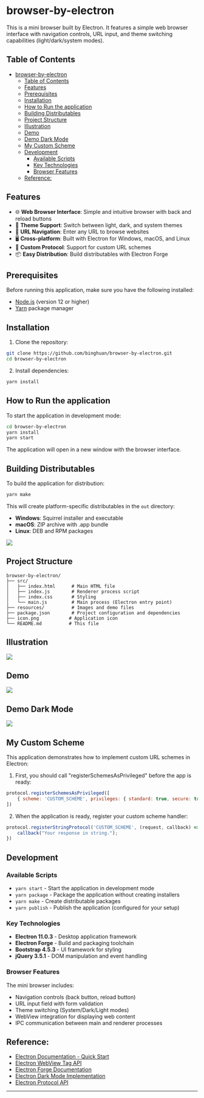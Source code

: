 browser-by-electron
====================
This is a mini browser built by Electron. It features a simple web browser interface with navigation controls, URL input, and theme switching capabilities (light/dark/system modes).

## Table of Contents
<!-- START doctoc generated TOC please keep comment here to allow auto update -->
<!-- DON'T EDIT THIS SECTION, INSTEAD RE-RUN doctoc TO UPDATE -->
- [browser-by-electron](#browser-by-electron)
  - [Table of Contents](#table-of-contents)
  - [Features](#features)
  - [Prerequisites](#prerequisites)
  - [Installation](#installation)
  - [How to Run the application](#how-to-run-the-application)
  - [Building Distributables](#building-distributables)
  - [Project Structure](#project-structure)
  - [Illustration](#illustration)
  - [Demo](#demo)
  - [Demo Dark Mode](#demo-dark-mode)
  - [My Custom Scheme](#my-custom-scheme)
  - [Development](#development)
    - [Available Scripts](#available-scripts)
    - [Key Technologies](#key-technologies)
    - [Browser Features](#browser-features)
  - [Reference:](#reference)
<!-- END doctoc generated TOC please keep comment here to allow auto update -->

## Features

- 🌐 **Web Browser Interface**: Simple and intuitive browser with back and reload buttons
- 🎨 **Theme Support**: Switch between light, dark, and system themes
- 🔗 **URL Navigation**: Enter any URL to browse websites
- 🖥️ **Cross-platform**: Built with Electron for Windows, macOS, and Linux
- 🔧 **Custom Protocol**: Support for custom URL schemes
- 📦 **Easy Distribution**: Build distributables with Electron Forge

## Prerequisites

Before running this application, make sure you have the following installed:

- [Node.js](https://nodejs.org/) (version 12 or higher)
- [Yarn](https://yarnpkg.com/) package manager

## Installation

1. Clone the repository:
```bash
git clone https://github.com/binghuan/browser-by-electron.git
cd browser-by-electron
```

2. Install dependencies:
```bash
yarn install
```

## How to Run the application

To start the application in development mode:

```bash
cd browser-by-electron
yarn install
yarn start
```

The application will open in a new window with the browser interface.

## Building Distributables

To build the application for distribution:

```bash
yarn make
```

This will create platform-specific distributables in the `out` directory:
- **Windows**: Squirrel installer and executable
- **macOS**: ZIP archive with .app bundle
- **Linux**: DEB and RPM packages

![](./resources/yarn_make.gif)

## Project Structure

```
browser-by-electron/
├── src/
│   ├── index.html      # Main HTML file
│   ├── index.js        # Renderer process script
│   ├── index.css       # Styling
│   └── main.js         # Main process (Electron entry point)
├── resources/          # Images and demo files
├── package.json        # Project configuration and dependencies
├── icon.png           # Application icon
└── README.md          # This file
```

## Illustration
![](./resources/illustration.png)

## Demo 
[![](./resources/demo.gif)](https://youtu.be/q9jRIe3dAIk)

## Demo Dark Mode
![](./resources/demo_dark_mode.gif)

## My Custom Scheme

This application demonstrates how to implement custom URL schemes in Electron:

1. First, you should call "registerSchemesAsPrivileged" before the app is ready:
```javascript
protocol.registerSchemesAsPrivileged([
    { scheme: 'CUSTOM_SCHEME', privileges: { standard: true, secure: true, allowServiceWorkers: true, supportFetchAPI: true, corsEnabled: true } }
])
```

2. When the application is ready, register your custom scheme handler:
```javascript
protocol.registerStringProtocol('CUSTOM_SCHEME', (request, callback) => {
    callback("Your response in string.");
})
```

## Development

### Available Scripts

- `yarn start` - Start the application in development mode
- `yarn package` - Package the application without creating installers
- `yarn make` - Create distributable packages
- `yarn publish` - Publish the application (configured for your setup)

### Key Technologies

- **Electron 11.0.3** - Desktop application framework
- **Electron Forge** - Build and packaging toolchain
- **Bootstrap 4.5.3** - UI framework for styling
- **jQuery 3.5.1** - DOM manipulation and event handling

### Browser Features

The mini browser includes:
- Navigation controls (back button, reload button)
- URL input field with form validation
- Theme switching (System/Dark/Light modes)
- WebView integration for displaying web content
- IPC communication between main and renderer processes

## Reference:

- [Electron Documentation - Quick Start](https://www.electronjs.org/docs/tutorial/quick-start#create-a-basic-application)
- [Electron WebView Tag API](https://www.electronjs.org/docs/api/webview-tag)
- [Electron Forge Documentation](https://www.electronforge.io/)
- [Electron Dark Mode Implementation](https://www.electronjs.org/docs/tutorial/dark-mode)
- [Electron Protocol API](https://www.electronjs.org/docs/api/protocol)

---
